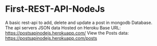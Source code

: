 # First-REST-API-NodeJs

A basic rest-api to add, delete and update a post in mongodb Database.
The api servers JSON data 
Hosted on Heroku
Base URL: https://postsapinodejs.herokuapp.com/
View the Posts data: https://postsapinodejs.herokuapp.com/posts 

